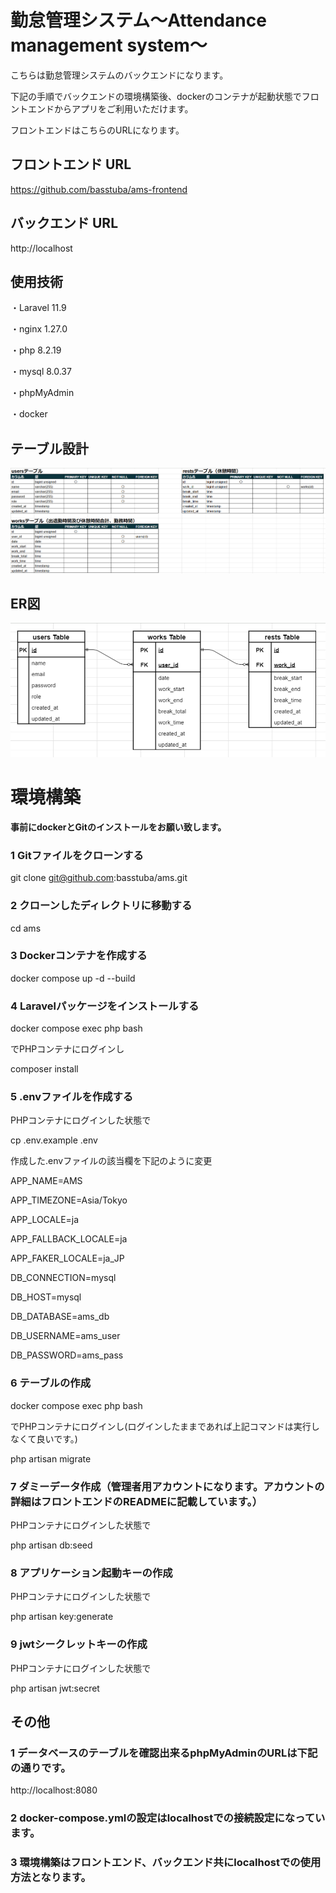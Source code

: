 # 勤怠管理システム～Attendance management system～

こちらは勤怠管理システムのバックエンドになります。

下記の手順でバックエンドの環境構築後、dockerのコンテナが起動状態でフロントエンドからアプリをご利用いただけます。

フロントエンドはこちらのURLになります。

## フロントエンド URL

https://github.com/basstuba/ams-frontend

## バックエンド URL

http://localhost

## 使用技術

・Laravel 11.9

・nginx 1.27.0

・php 8.2.19

・mysql 8.0.37

・phpMyAdmin

・docker

## テーブル設計

![テーブル設計書](readme_image/AmsTable.png)

## ER図

![ER図](readme_image/AmsER.png)

# 環境構築

**事前にdockerとGitのインストールをお願い致します。**

### 1 Gitファイルをクローンする

git clone git@github.com:basstuba/ams.git

### 2 クローンしたディレクトリに移動する

cd ams

### 3 Dockerコンテナを作成する

docker compose up -d --build

### 4 Laravelパッケージをインストールする

docker compose exec php bash

でPHPコンテナにログインし

composer install

### 5 .envファイルを作成する

PHPコンテナにログインした状態で

cp .env.example .env

作成した.envファイルの該当欄を下記のように変更

APP_NAME=AMS

APP_TIMEZONE=Asia/Tokyo

APP_LOCALE=ja

APP_FALLBACK_LOCALE=ja

APP_FAKER_LOCALE=ja_JP

DB_CONNECTION=mysql

DB_HOST=mysql

DB_DATABASE=ams_db

DB_USERNAME=ams_user

DB_PASSWORD=ams_pass

### 6 テーブルの作成

docker compose exec php bash

でPHPコンテナにログインし(ログインしたままであれば上記コマンドは実行しなくて良いです。)

php artisan migrate

### 7 ダミーデータ作成（管理者用アカウントになります。アカウントの詳細はフロントエンドのREADMEに記載しています。）

PHPコンテナにログインした状態で

php artisan db:seed

### 8 アプリケーション起動キーの作成

PHPコンテナにログインした状態で

php artisan key:generate

### 9 jwtシークレットキーの作成

PHPコンテナにログインした状態で

php artisan jwt:secret

## その他

### 1 データベースのテーブルを確認出来るphpMyAdminのURLは下記の通りです。

http://localhost:8080

### 2 docker-compose.ymlの設定はlocalhostでの接続設定になっています。

### 3 環境構築はフロントエンド、バックエンド共にlocalhostでの使用方法となります。